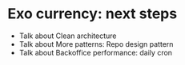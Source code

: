# Exo currency: next steps

- Talk about Clean architecture
- Talk about More patterns: Repo design pattern
- Talk about Backoffice performance: daily cron
